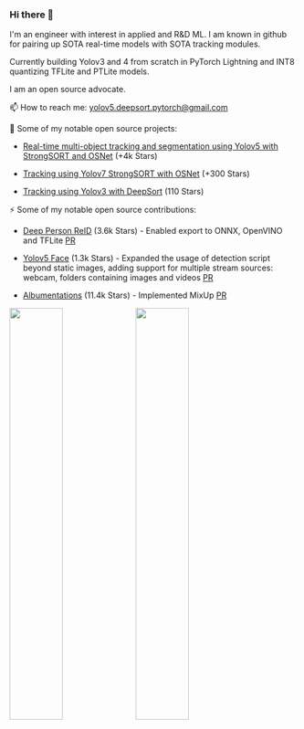 ### Hi there 👋
I'm an engineer with interest in applied and R&D ML. I am known in github for pairing up
SOTA real-time models with SOTA tracking modules.

Currently building Yolov3 and 4 from scratch in PyTorch Lightning and
INT8 quantizing TFLite and PTLite models.

I am an open source advocate.  

📫 How to reach me: yolov5.deepsort.pytorch@gmail.com

🚀  Some of my notable open source projects:

* [Real-time multi-object tracking and segmentation using Yolov5 with StrongSORT and OSNet](https://github.com/mikel-brostrom/Yolov5_StrongSORT_OSNet) (+4k Stars)

* [Tracking using Yolov7 StrongSORT with OSNet](https://github.com/mikel-brostrom/Yolov7_StrongSORT_OSNet) (+300 Stars)

* [Tracking using Yolov3 with DeepSort](https://github.com/mikel-brostrom/Yolov3_DeepSort_Pytorch) (110 Stars)

⚡  Some of my notable open source contributions:

* [Deep Person ReID](https://github.com/KaiyangZhou/deep-person-reid) (3.6k Stars) - Enabled export to ONNX, OpenVINO and TFLite [PR](https://github.com/KaiyangZhou/deep-person-reid/pull/514)

* [Yolov5 Face](https://github.com/deepcam-cn/yolov5-face) (1.3k Stars) - Expanded the usage of detection script beyond static images, adding support for multiple stream sources: webcam, folders containing images and videos [PR](https://github.com/deepcam-cn/yolov5-face/pull/201)

* [Albumentations](https://github.com/albumentations-team/albumentations) (11.4k Stars) - Implemented MixUp [PR](https://github.com/albumentations-team/albumentations/pull/1409)

<img width="43%"  src="https://github-readme-streak-stats.herokuapp.com/?user=mikel-brostrom&hide_border=true&theme=tokyonight" />

<img width="43%"  src="https://github-readme-stats.vercel.app/api?username=mikel-brostrom&count_private=true&show_icons=true&include_all_commits=false&hide_border=true&hide_title=true&theme=tokyonight" />
